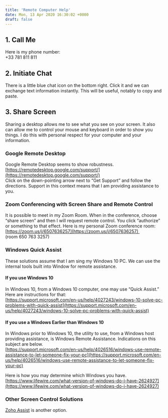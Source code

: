 ```yaml
---
title: 'Remote Computer Help'
date: Mon, 13 Apr 2020 16:30:02 +0000
draft: false
---
```


1\. Call Me
-----------

Here is my phone number:  
+33 781 811 811

2\. Initiate Chat
-----------------

There is a little blue chat icon on the bottom right. Click it and we can exchange text information instantly. This will be useful, notably to copy and paste.

3\. Share Screen
----------------

Sharing a desktop allows me to see what you see on your screen. It also can allow me to control your mouse and keyboard in order to show you things. I do this with personal respect for your computer and your information.

### Google Remote Desktop

Google Remote Desktop seems to show robustness.  
[https://remotedesktop.google.com/support/](https://remotedesktop.google.com/support/)  
Click on the down-pointing arrow next to “Get Support” and follow the directions. Support in this context means that I am providing assistance to you.

### Zoom Conferencing with Screen Share and Remote Control

It is possible to meet in my Zoom Room. When in the conference, choose “share screen” and then I will request remote control. You click “authorize” or something to that effect. Here is my personal Zoom conference room:  
[https://zoom.us/j/6507636257](https://zoom.us/j/6507636257)   
(room 650 763 3257)

### Windows Quick Assist

These solutions assume that I am sing my Windows 10 PC. We can use the internal tools built into Window for remote assistance.

#### If you use Windows 10

In Windows 10, from a Windows 10 computer, one may use “Quick Assist.” Here are instructions for that:  
[https://support.microsoft.com/en-us/help/4027243/windows-10-solve-pc-problems-with-quick-assist](https://support.microsoft.com/en-us/help/4027243/windows-10-solve-pc-problems-with-quick-assist)

#### If you use a Windows Earlier than Windows 10

In Windows prior to Windows 10, the utility to use, from a Windows host providing assistance, is Windows Remote Assistance. Indications on this subject are below.  
[https://support.microsoft.com/en-us/help/4026516/windows-use-remote-assistance-to-let-someone-fix-your-pc](https://support.microsoft.com/en-us/help/4026516/windows-use-remote-assistance-to-let-someone-fix-your-pc)

Here is how you may determine which Windows you have.  
[https://www.lifewire.com/what-version-of-windows-do-i-have-2624927](https://www.lifewire.com/what-version-of-windows-do-i-have-2624927)

### Other Screen Control Solutions

[Zoho Assist](https://www.zoho.com/) is another option.